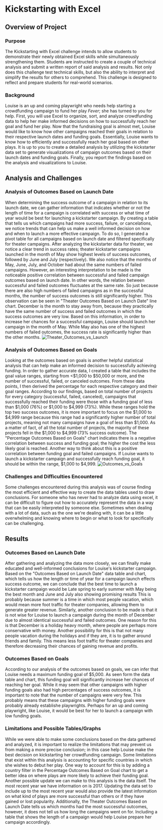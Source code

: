 # Kickstarting with Excel
## Overview of Project
### Purpose
The Kickstarting with Excel challenge intends to allow students to demonstrate their newly obtained Excel skills while simultaneously strengthening them. Students are instructed to create a couple of technical analysis and submit a written report of said analysis and results. Not only does this challenge test technical skills, but also the ability to interpret and simplify the results for others to comprehend. This challenge is designed to reflect and prepare students for real-world scenarios.
### Background
Louise is an up and coming playwright who needs help starting a crowdfunding campaign to fund her play _Fever_; she has turned to you for help. First, you will use Excel to organize, sort, and analyze crowdfunding data to help her make informed decisions on how to successfully reach her goal and fund her play. Now that the fundraising goal is almost met, Louise would like to know how other campaigns reached their goals in relation to their respective launch dates and funding goals. Essentially, Louise wants to know how to efficiently and successfully reach her goal based on other plays. It is up to you to create a detailed analysis by utilizing the kickstarter data set to generate visualizations of campaign outcomes based on their launch dates and funding goals. Finally, you report the findings based on the analysis and visualizations to Louise.
## Analysis and Challenges
### Analysis of Outcomes Based on Launch Date
When determining the success outcome of a campaign in relation to its launch date, we can gather information that indicates whether or not the length of time for a campaign is correlated with success or what time of year would be best for launching a kickstarter campaign. By creating a table that tells us which campaigns had more success, failure, or cancelations, we notice trends that can help us make a well informed decision on how and when to launch a more effective campaign. To do so, I generated a pivot table for all campaigns based on launch date and filtered specifically for theater campaigns. After analyzing the kickstarter data for theater, we notice a clear trend in success rates; theater kickstarter campaigns launched in the month of May show highest levels of success outcomes, followed by June and July (respectively). We also notice that the months of May, June, July, and October had about the same numbers of failed campaigns. However, an interesting interpretation to be made is the noticeable positive correlation between successful and failed campaign outcomes based on launch date. In other words, the relation between successful and failed outcomes fluctuates at the same rate. So just because there are also high numbers of failed campaigns as in the successful months, the number of success outcomes is still significantly higher. This observation can be seen in "Theater Outcomes Based on Launch Date" line chart. December is the month to stay away from, because they practically have the same number of success and failed outcomes in which the success outcomes are very low. Based on this information, in order to increase her chances for a successful campaign, Louise should launch her campaign in the month of May. While May also has one of the highest numbers of failed outcomes, the success rate is significantly higher than the other months.
![Theater_Outcomes_vs_Launch](https://user-images.githubusercontent.com/107595127/175761688-15ffb890-dfc1-464c-a4c0-2034c4672b94.png)
### Analysis of Outcomes Based on Goals
Looking at the outcomes based on goals is another helpful statistical analysis that can help make an informed decision to successfully achieving funding. In order to gather accurate data, I created a table that includes the goal value ranges, starting from <$1,000 to $50,000 or more, and the number of successful, failed, or canceled outcomes. From these data points, I then derived the percentage for each respective category and their goal ranges. According to our findings, based on total number of projects for every category (successful, failed, canceled), campaigns that successfully reached their funding were those with a funding goal of less than $1,000 (76%) or $1,000 to $4,999 (73%). While these ranges hold the top two success outcomes, it is more important to focus on the $1,000 to $4,999 range because this range had a significantly higher number of total projects, meaning not many campaigns have a goal of less than $1,000. As a matter of fact, of all the total number of projects, the majority of these projects fell in the $1,000 to $4,999 (73% success outcome). The "Percentage Outcomes Based on Goals" chart indicates there is a negative correlation between success and funding goal; the higher the cost the less likely goal is reached. Another way to think about this is a positive correlation between funding goal and failed campaigns. If Louise wants to launch a kickstarter campaign and successfully reach funding goal, it should be within the range, $1,000 to $4,999. 
![Outcomes_vs_Goals](https://user-images.githubusercontent.com/107595127/175795598-b63fb1ce-6ba7-4fe8-a830-fd3037222e28.png)
### Challenges and Difficulties Encountered
Some challenges encountered during this analysis was of course finding the most efficient and effective way to create the data tables used to draw conclusions. For someone who has never had to analyze data using excel, it can be difficult to figure out how to accurately represent the data in a way that can be easily interpreted by someone else. Sometimes when dealing with a lot of data, such as the one we're dealing with, it can be a little overwhelming and knowing where to begin or what to look for specifically can be challenging. 
## Results
### Outcomes Based on Launch Date
After gathering and analyzing the data more closely, we can finally make educated and well-informed conclusions for Louise's kickstarter campaign. Based on the "Outcomes Based on Launch Date" data table and chart, which tells us how the length or time of year for a campaign launch effects success outcome, we can conclude that the best time to launch a kickstarter campaign would be Late spring to early summer with May being the best month and June and July also showing promising results This is probably because summer is a time in which most people vacation, which would mean more foot traffic for theater companies, allowing them to generate greater revenue. Similarly, another conclusion to be made is that it is not wise for Louise to launch a campaign during the month of December due to almost identical successful and failed outcomes. One reason for this is that December is a holiday heavy month, where people are perhaps more conservative with money. Another possibility for this is that not many people vacation during the holidays and if they are, it is to gather around friends and family. This means less foot traffic for theater companies and therefore decreasing their chances of gaining revenue and profits.
### Outcomes Based on Goals
According to our analysis of the outcomes based on goals, we can infer that Louise needs a maximum funding goal of $5,000. As seen form the data table and chart, this funding goal will significantly increase her chances of reaching her goal. While it may seem that other campaigns with higher funding goals also had high percentages of success outcomes, it is important to note that the number of campaigns were very few. This probably means that these campaigns with higher funding goals were probably already establishe playwrights. Perhaps for an up and coming playwright, like Louise, it would be best for her to launch a campaign with low funding goals. 
### Limitations and Possible Tables/Graphs
While we were able to make some conclusions based on the data gathered and analyzed, it is important to realize the limitations that may prevent us from making a more precise conclusion; in this case help Louise make the best decision on kickstarting her crowdfunding campaign. Some limitations that exist within this analysis is accounting for specific countries in which she wishes to debut her play. One way to account for this is by adding a country filter in the Percentage Outcomes Based on Goal chart to get a better idea on where plays are more likely to achieve their funding goal. Another possible update we can make to this analysis is the data itself. The most recent year we have information on is 2017. Updating the data set to include up to the most recent year would also provide the latest information on what kind of plays are more successful than others or if they have gained or lost popularity. Additionally, the Theater Outcomes Based on Launch Date tells us which months had the most successful outcomes, however, it does not tell us how long the campaigns went on for. Including a table that shows the length of a campaign would help Louise prepare her campaign accordingly.
